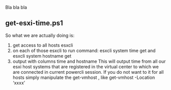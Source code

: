 Bla bla bla

get-esxi-time.ps1
-------------
So what we are actually doing is:
1) get access to all hosts esxcli
2) on each of those esxcli to run command: esxcli system time get and esxcli system hostname get
3) output with columns time and hostname
This will output time from all our esxi host systems that are registered in the virtual center to which we are connected in current powercli session.
If you do not want to it for all hosts simply manipulate the get-vmhost , like get-vmhost -Location ‘xxxx’
